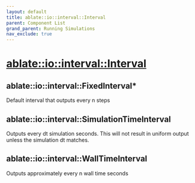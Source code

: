 ```yaml
---
layout: default
title: ablate::io::interval::Interval
parent: Component List
grand_parent: Running Simulations
nav_exclude: true
---
```

# [ablate::io::interval::Interval](./ablate::io::interval::Interval.html)
## ablate::io::interval::FixedInterval*
Default interval that outputs every n steps

## ablate::io::interval::SimulationTimeInterval
Outputs every dt simulation seconds. This will not result in uniform output unless the simulation dt matches.

## ablate::io::interval::WallTimeInterval
Outputs approximately every n wall time seconds

